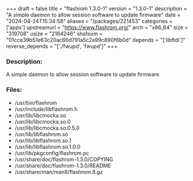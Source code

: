 +++
draft = false
title = "flashrom 1.3.0-1"
version = "1.3.0-1"
description = "A simple daemon to allow session software to update firmware"
date = "2024-04-24T15:34:58"
aliases = "/packages/221453"
categories = ['apps']
upstreamurl = "https://www.flashrom.org/"
arch = "x86_64"
size = "319708"
usize = "2164246"
sha1sum = "01cce39b51e63c20ac66d791a5c2a99c890f6b0d"
depends = "['libftdi']"
reverse_depends = "['./fwupd', 'fwupd']"
+++
### Description: 
A simple daemon to allow session software to update firmware

### Files: 
* /usr/bin/flashrom
* /usr/include/libflashrom.h
* /usr/lib/libcmocka.so
* /usr/lib/libcmocka.so.0
* /usr/lib/libcmocka.so.0.5.0
* /usr/lib/libflashrom.so
* /usr/lib/libflashrom.so.1
* /usr/lib/libflashrom.so.1.0.0
* /usr/lib/pkgconfig/flashrom.pc
* /usr/share/doc/flashrom-1.3.0/COPYING
* /usr/share/doc/flashrom-1.3.0/README
* /usr/share/man/man8/flashrom.8.gz
